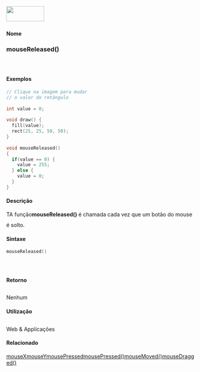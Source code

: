 <img height="40" src="../images/1pix.gif" width="100"/>
<img height="1" src="../images/1pix.gif" width="20"/>
<img height="1" src="../images/1pix.gif" width="555"/>

#### Nome
### mouseReleased()
<img height="25" src="../images/1pix.gif" width="1"/>

#### Exemplos

```pde
// Clique na imagem para mudar
// o valor do retângulo
 
int value = 0; 
 
void draw() { 
  fill(value); 
  rect(25, 25, 50, 50); 
} 
 
void mouseReleased() 
{ 
  if(value == 0) { 
    value = 255; 
  } else { 
    value = 0; 
  } 
} 

```

#### Descrição

	
TA função**mouseReleased()** é chamada cada vez que um botão do mouse é solto.
<img height="25" src="../images/1pix.gif" width="1"/>

#### Sintaxe
```pde
mouseReleased()

```
<img height="25" src="../images/1pix.gif" width="1"/>

#### Retorno

	
Nenhum
<img height="25" src="../images/1pix.gif" width="1"/>

#### Utilização

	
Web & Applicações
<img height="25" src="../images/1pix.gif" width="1"/>

#### Relacionado
[mouseX](mouseX)[mouseY](mouseY)[mousePressed](mousePressed)[mousePressed()](mousePressed_)[mouseMoved()](mouseMoved_)[mouseDragged()](mouseDragged_)
